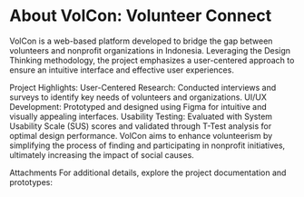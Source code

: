 # About VolCon: Volunteer Connect
VolCon is a web-based platform developed to bridge the gap between volunteers and nonprofit organizations in Indonesia. Leveraging the Design Thinking methodology, the project emphasizes a user-centered approach to ensure an intuitive interface and effective user experiences.

Project Highlights:
User-Centered Research: Conducted interviews and surveys to identify key needs of volunteers and organizations.
UI/UX Development: Prototyped and designed using Figma for intuitive and visually appealing interfaces.
Usability Testing: Evaluated with System Usability Scale (SUS) scores and validated through T-Test analysis for optimal design performance.
VolCon aims to enhance volunteerism by simplifying the process of finding and participating in nonprofit initiatives, ultimately increasing the impact of social causes.

Attachments
For additional details, explore the project documentation and prototypes:
